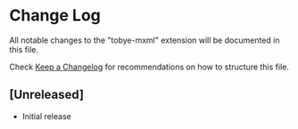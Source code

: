 # Change Log

All notable changes to the "tobye-mxml" extension will be documented in this file.

Check [Keep a Changelog](http://keepachangelog.com/) for recommendations on how to structure this file.

## [Unreleased]

- Initial release